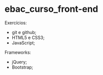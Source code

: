 # ebac_curso_front-end
Exercícios:
- git e github;
- HTML5 e CSS3;
- JavaScript;

Frameworks:
- jQuery;
- Bootstrap;
